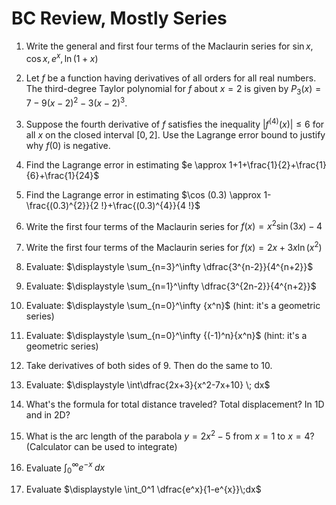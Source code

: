 # BC Review, Mostly Series


1. Write the general and first four terms of the Maclaurin series for $\sin x, \cos x, e^x, \ln(1+x)$
1. Let $f$ be a function having derivatives of all orders for all real numbers. The third-degree Taylor polynomial for $f$ about $x=2$ is given by $P_{3}(x)=7-9(x-2)^{2}-3(x-2)^{3}$.

2.  Suppose the fourth derivative of $f$ satisfies the inequality $\left|f^{(4)}(x)\right| \leq 6$ for all $x$ on the closed interval $[0,2]$. Use the Lagrange error bound to justify why $f(0)$ is negative.

3.  Find the Lagrange error in estimating $e \approx 1+1+\frac{1}{2}+\frac{1}{6}+\frac{1}{24}$

4.  Find the Lagrange error in estimating $\cos (0.3) \approx 1-\frac{(0.3)^{2}}{2 !}+\frac{(0.3)^{4}}{4 !}$
5.  Write the first four terms of the Maclaurin series for $f(x) = x^2 \sin(3x) - 4$
6.  Write the first four terms of the Maclaurin series for $f(x) =2x+ 3x \ln(x^2)$
7.  Evaluate: $\displaystyle \sum_{n=3}^\infty \dfrac{3^{n-2}}{4^{n+2}}$
7.  Evaluate: $\displaystyle \sum_{n=1}^\infty \dfrac{3^{2n-2}}{4^{n+2}}$
8.  Evaluate: $\displaystyle \sum_{n=0}^\infty {x^n}$ (hint: it's a geometric series)
9.  Evaluate: $\displaystyle \sum_{n=0}^\infty {(-1)^n}{x^n}$ (hint: it's a geometric series)
10. Take derivatives of both sides of 9. Then do the same to 10.
11. Evaluate: $\displaystyle \int\dfrac{2x+3}{x^2-7x+10} \; dx$
13. What's the formula for total distance traveled? Total displacement? In 1D and in 2D?
14. What is the arc length of the parabola $y=2x^2-5$ from $x=1$ to $x=4$? (Calculator can be used to integrate)
15. Evaluate $\displaystyle \int_0^\infty e^{-x}\;dx$
16. Evaluate $\displaystyle \int_0^1 \dfrac{e^x}{1-e^{x}}\;dx$